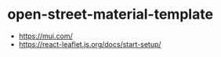 # open-street-material-template

* https://mui.com/
* https://react-leaflet.js.org/docs/start-setup/
